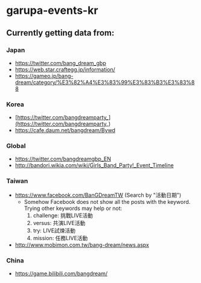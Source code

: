 # garupa-events-kr

## Currently getting data from:

### Japan

* https://twitter.com/bang_dream_gbp
* https://web.star.craftegg.jp/information/
* https://gameo.jp/bang-dream/category/%E3%82%A4%E3%83%99%E3%83%B3%E3%83%88

### Korea

* [https://twitter.com/bangdreamparty_](https://twitter.com/bangdreamparty_)
* https://cafe.daum.net/bangdream/Bywd

### Global

* https://twitter.com/bangdreamgbp_EN
* http://bandori.wikia.com/wiki/Girls_Band_Party!_Event_Timeline

### Taiwan

* https://www.facebook.com/BanGDreamTW (Search by "活動日期")
  * Somehow Facebook does not show all the posts with the keyword. Trying other keywords may help or not:
    1. challenge: 挑戰LIVE活動
    1. versus: 共演LIVE活動
    1. try: LIVE試煉活動
    1. mission: 任務LIVE活動
* http://www.mobimon.com.tw/bang-dream/news.aspx

### China

* https://game.bilibili.com/bangdream/

